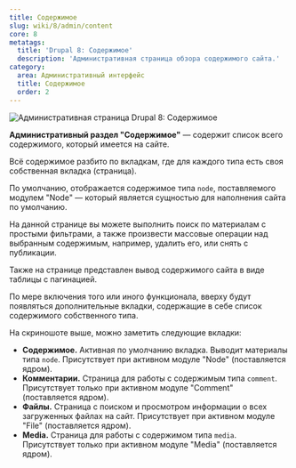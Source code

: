```yaml
---
title: Содержимое
slug: wiki/8/admin/content
core: 8
metatags:
  title: 'Drupal 8: Содержимое'
  description: 'Административная страница обзора содержимого сайта.'
category:
  area: Административный интерфейс
  title: Содержимое
  order: 2
---
```


![Административная страница Drupal 8: Содержимое](https://i.imgur.com/bygiFPG.png)

**Административный раздел "Содержимое"** — содержит список всего содержимого, который имеется на сайте.

Всё содержимое разбито по вкладкам, где для каждого типа есть своя собственная вкладка (страница).

По умолчанию, отображается содержимое типа `node`, поставляемого модулем "Node" — который является сущностью для наполнения сайта по умолчанию.

На данной странице вы можете выполнить поиск по материалам с простыми фильтрами, а также произвести массовые операции над выбранным содержимым, например, удалить его, или снять с публикации.

Также на странице представлен вывод содержимого сайта в виде таблицы с пагинацией.

По мере включения того или иного функционала, вверху будут появляться дополнительные вкладки, содержащие в себе список содержимого собственного типа.

На скриношоте выше, можно заметить следующие вкладки:

- **Содержимое.** Активная по умолчанию вкладка. Выводит материалы типа `node`. Присутствует при активном модуле "Node" (поставляется ядром).
- **Комментарии.** Страница для работы с содержимым типа `comment`. Присутствует только при активном модуле "Comment" (поставляется ядром).
- **Файлы.** Страница с поиском и просмотром информации о всех загруженных файлах на сайт. Присутствует при активном модуле "File" (поставляется ядром).
- **Media.** Страница для работы с содержимом типа `media`. Присутствует только при активном модуле "Media" (поставляется ядром).
